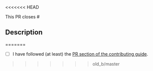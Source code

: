 <<<<<<< HEAD
<!-- Thanks so much for your time taking to contribute, your work is appreciated! ❤️ -->

This PR closes # <!-- Please refer issue number here, if exists -->

## Description
=======
<!-- Thanks so much for your PR, your contribution is appreciated! ❤️ -->

- [ ] I have followed (at least) the [PR section of the contributing guide](https://github.com/mui-org/material-ui/blob/master/CONTRIBUTING.md#sending-a-pull-request).
>>>>>>> old_b/master
